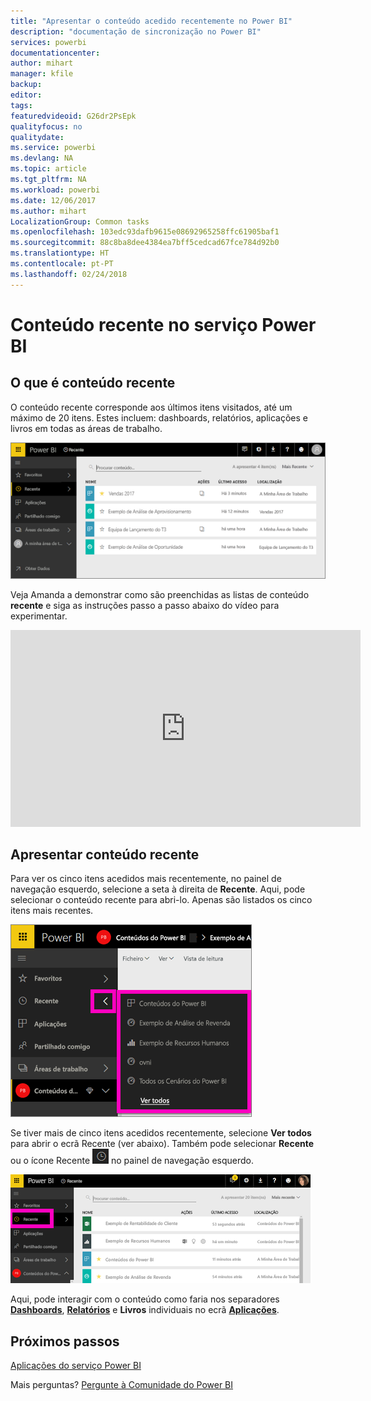 ```yaml
---
title: "Apresentar o conteúdo acedido recentemente no Power BI"
description: "documentação de sincronização no Power BI"
services: powerbi
documentationcenter: 
author: mihart
manager: kfile
backup: 
editor: 
tags: 
featuredvideoid: G26dr2PsEpk
qualityfocus: no
qualitydate: 
ms.service: powerbi
ms.devlang: NA
ms.topic: article
ms.tgt_pltfrm: NA
ms.workload: powerbi
ms.date: 12/06/2017
ms.author: mihart
LocalizationGroup: Common tasks
ms.openlocfilehash: 103edc93dafb9615e08692965258ffc61905baf1
ms.sourcegitcommit: 88c8ba8dee4384ea7bff5cedcad67fce784d92b0
ms.translationtype: HT
ms.contentlocale: pt-PT
ms.lasthandoff: 02/24/2018
---
```

# <a name="recent-content-in-power-bi-service"></a>Conteúdo **recente** no serviço Power BI


## <a name="what-is-recent-content"></a>O que é conteúdo recente
O conteúdo recente corresponde aos últimos itens visitados, até um máximo de 20 itens.  Estes incluem: dashboards, relatórios, aplicações e livros em todas as áreas de trabalho.

![](media/service-recent/power-bi-recent-screen.png)

Veja Amanda a demonstrar como são preenchidas as listas de conteúdo **recente** e siga as instruções passo a passo abaixo do vídeo para experimentar.

<iframe width="560" height="315" src="https://www.youtube.com/embed/G26dr2PsEpk" frameborder="0" allowfullscreen></iframe>

## <a name="display-recent-content"></a>Apresentar conteúdo recente
Para ver os cinco itens acedidos mais recentemente, no painel de navegação esquerdo, selecione a seta à direita de **Recente**.  Aqui, pode selecionar o conteúdo recente para abri-lo. Apenas são listados os cinco itens mais recentes.

![](media/service-recent/power-bi-recent-flyout-new.png)

Se tiver mais de cinco itens acedidos recentemente, selecione **Ver todos** para abrir o ecrã Recente (ver abaixo). Também pode selecionar **Recente** ou o ícone Recente ![](media/service-recent/power-bi-recent-icon.png) no painel de navegação esquerdo.

![](media/service-recent/power-bi-recent-list.png)

Aqui, pode interagir com o conteúdo como faria nos separadores [**Dashboards**](service-dashboards.md), [**Relatórios**](service-reports.md) e **Livros** individuais no ecrã [**Aplicações**](service-install-use-apps.md).

## <a name="next-steps"></a>Próximos passos
[Aplicações do serviço Power BI](service-install-use-apps.md)

Mais perguntas? [Pergunte à Comunidade do Power BI](http://community.powerbi.com/)

